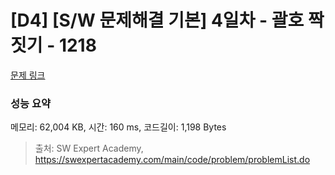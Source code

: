# [D4] [S/W 문제해결 기본] 4일차 - 괄호 짝짓기 - 1218 

[문제 링크](https://swexpertacademy.com/main/code/problem/problemDetail.do?contestProbId=AV14eWb6AAkCFAYD) 

### 성능 요약

메모리: 62,004 KB, 시간: 160 ms, 코드길이: 1,198 Bytes



> 출처: SW Expert Academy, https://swexpertacademy.com/main/code/problem/problemList.do